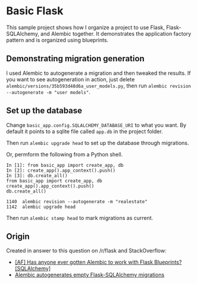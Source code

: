 Basic Flask
===========

This sample project shows how I organize a project to use Flask,
Flask-SQLAlchemy, and Alembic together.  It demonstrates the application
factory pattern and is organized using blueprints.

Demonstrating migration generation
----------------------------------

I used Alembic to autogenerate a migration and then tweaked the results.  If you
want to see autogeneration in action, just delete
`alembic/versions/35b593d48d6a_user_models.py`, then run
`alembic revision --autogenerate -m "user models"`.

Set up the database
-------------------

Change `basic_app.config.SQLALCHEMY_DATABASE_URI` to what you want.  By default
it points to a sqlite file called `app.db` in the project folder.

Then run `alembic upgrade head` to set up the database through migrations.

Or, permform the following from a Python shell.

    In [1]: from basic_app import create_app, db
    In [2]: create_app().app_context().push()
    In [3]: db.create_all()
    from basic_app import create_app, db
    create_app().app_context().push()
    db.create_all()

    1140  alembic revision --autogenerate -m "realestate"
    1142  alembic upgrade head


Then run `alembic stamp head` to mark migrations as current.

Origin
------

Created in answer to this question on /r/flask and StackOverflow:

* [\[AF\] Has anyone ever gotten Alembic to work with Flask Blueprints? \[SQLAlchemy\]](http://www.reddit.com/r/flask/comments/1h1k5g/af_has_anyone_ever_gotten_alembic_to_work_with/)
* [Alembic autogenerates empty Flask-SQLAlchemy migrations](http://stackoverflow.com/questions/17201800/alembic-autogenerates-empty-flask-sqlalchemy-migrations)
